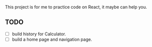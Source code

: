 This project is for me to practice code on React, it maybe can help you.

## TODO
- [ ] build history for Calculator.
- [ ] build a home page and navigation page.
